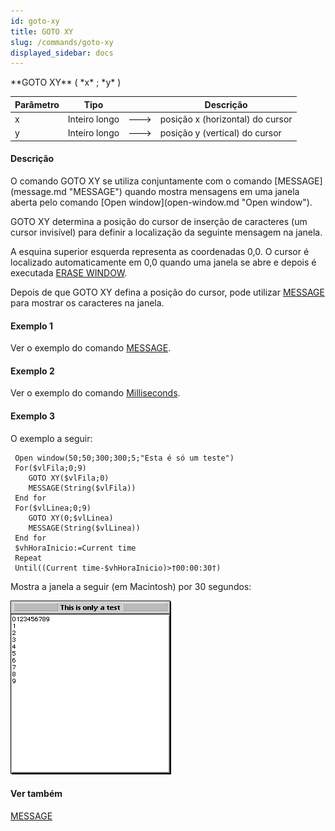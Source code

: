 ```yaml
---
id: goto-xy
title: GOTO XY
slug: /commands/goto-xy
displayed_sidebar: docs
---
```


<!--REF #_command_.GOTO XY.Syntax-->**GOTO XY** ( *x* ; *y* )<!-- END REF-->
<!--REF #_command_.GOTO XY.Params-->
| Parâmetro | Tipo |  | Descrição |
| --- | --- | --- | --- |
| x | Inteiro longo | &#x1F852; | posição x (horizontal) do cursor |
| y | Inteiro longo | &#x1F852; | posição y (vertical) do cursor |

<!-- END REF-->

#### Descrição 

<!--REF #_command_.GOTO XY.Summary-->O comando GOTO XY se utiliza conjuntamente com o comando [MESSAGE](message.md "MESSAGE") quando mostra mensagens em uma janela aberta pelo comando [Open window](open-window.md "Open window").<!-- END REF-->  
  
GOTO XY determina a posição do cursor de inserção de caracteres (um cursor invisível) para definir a localização da seguinte mensagem na janela. 

A esquina superior esquerda representa as coordenadas 0,0\. O cursor é localizado automaticamente em 0,0 quando uma janela se abre e depois é executada [ERASE WINDOW](erase-window.md "ERASE WINDOW").

Depois de que GOTO XY defina a posição do cursor, pode utilizar [MESSAGE](message.md "MESSAGE") para mostrar os caracteres na janela. 

#### Exemplo 1 

Ver o exemplo do comando [MESSAGE](message.md "MESSAGE").

#### Exemplo 2 

Ver o exemplo do comando [Milliseconds](milliseconds.md "Milliseconds").

#### Exemplo 3 

O exemplo a seguir: 

```4d
 Open window(50;50;300;300;5;"Esta é só um teste")
 For($vlFila;0;9)
    GOTO XY($vlFila;0)
    MESSAGE(String($vlFila))
 End for
 For($vlLinea;0;9)
    GOTO XY(0;$vlLinea)
    MESSAGE(String($vlLinea))
 End for
 $vhHoraInicio:=Current time
 Repeat
 Until((Current time-$vhHoraInicio)>†00:00:30†)
```

Mostra a janela a seguir (em Macintosh) por 30 segundos:

![](../assets/en/commands/pict25419.EN.png)

#### Ver também 

[MESSAGE](message.md)  
